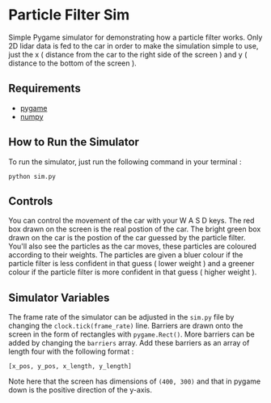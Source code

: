 # Particle Filter Sim
Simple Pygame simulator for demonstrating how a particle filter works. Only 2D lidar data is fed to the car in order to make the simulation simple to use, just the x ( distance from the car to the right side of the screen ) and y ( distance to the bottom of the screen ). 

## Requirements
- [pygame](https://www.pygame.org/news)
- [numpy](https://numpy.org)

## How to Run the Simulator 
To run the simulator, just run the following command in your terminal  :
```
python sim.py
```

## Controls
You can control the movement of the car with your W A S D keys.
The red box drawn on the screen is the real postion of the car. The bright green box drawn on the car is the postion of the car guessed by the particle filter. You'll also see the particles as the car moves, these particles are coloured according to their weights. 
The particles are given a bluer colour if the particle filter is less confident in that guess ( lower weight ) and a greener colour if the particle filter is more confident in that guess ( higher weight ).

## Simulator Variables 
The frame rate of the simulator can be adjusted in the `sim.py` file by changing the `clock.tick(frame_rate)` line.
Barriers are drawn onto the screen in the form of rectangles with `pygame.Rect()`. More barriers can be added by changing the `barriers` array. Add these barriers as an array of length four with the following format : 
```
[x_pos, y_pos, x_length, y_length]
```
Note here that the screen has dimensions of `(400, 300)` and that in pygame down is the positive direction of the y-axis.
